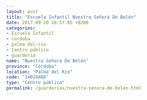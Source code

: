 ```yaml
---
layout: post
title: "Escuela Infantil Nuestra Señora De Belén"
date: 2017-09-20 20:57:05 +0200
categories:
- Escuela Infantil
- cordoba
- palma-del-rio
- Centro público
- guarderia
name: "Nuestra Señora De Belén"
province: "Córdoba"
location: "Palma del Rio"
code: "14010488"
type: "Centro público"
permalink: /guarderias/nuestra-senora-de-belen.html
---
```

